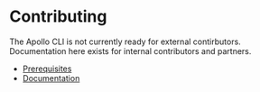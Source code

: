 # Contributing

The Apollo CLI is not currently ready for external contirbutors. Documentation here
exists for internal contributors and partners.

- [Prerequisites](./prerequisites.html)
- [Documentation](./documentation.html)
